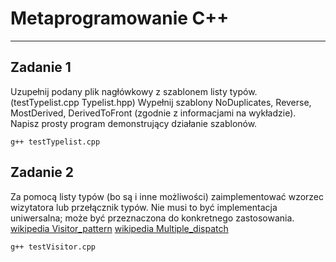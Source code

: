 # Metaprogramowanie C++
--------------------------------------------
## Zadanie 1

Uzupełnij podany plik nagłówkowy z szablonem listy typów. (testTypelist.cpp Typelist.hpp)
Wypełnij szablony NoDuplicates, Reverse, MostDerived, DerivedToFront (zgodnie z informacjami na wykładzie).
Napisz prosty program demonstrujący działanie szablonów.

`g++ testTypelist.cpp`

## Zadanie 2

Za pomocą listy typów (bo są i inne możliwości) zaimplementować wzorzec wizytatora lub przełącznik typów.
Nie musi to być implementacja uniwersalna; może być przeznaczona do konkretnego zastosowania.
[wikipedia Visitor_pattern](https://en.wikipedia.org/wiki/Visitor_pattern)
[wikipedia Multiple_dispatch](https://en.wikipedia.org/wiki/Multiple_dispatch)

`g++ testVisitor.cpp`